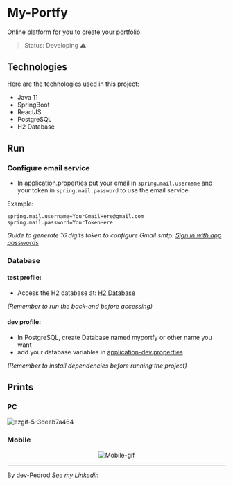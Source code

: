 # My-Portfy
Online platform for you to create your portfolio.

> Status: Developing ⚠️

## Technologies
Here are the technologies used in this project:
- Java 11
- SpringBoot
- ReactJS
- PostgreSQL
- H2 Database

## Run


### Configure email service

- In [application.properties](https://github.com/dev-Pedrod/My-Portfy/blob/master/myportfy-backend/src/main/resources/application.properties) put your email in `spring.mail.username` and your token in `spring.mail.password` to use the email service.

Example:
  ```
spring.mail.username=YourGmailHere@gmail.com
spring.mail.password=YourTokenHere
  ```
*Guide to generate 16 digits token to configure Gmail smtp:  [Sign in with app passwords](https://support.google.com/accounts/answer/185833)*

### Database
#### test profile:
- Access the H2 database at: [H2 Database](http://localhost:8080/h2-console/)

*(Remember to run the back-end before accessing)*

#### dev profile:
- In PostgreSQL, create Database named myportfy or other name you want
- add your database variables in [application-dev.properties](https://github.com/dev-Pedrod/My-Portfy/blob/master/myportfy-backend/src/main/resources/application-dev.properties)

*(Remember to install dependencies before running the project)*

## Prints

### PC
 ![ezgif-5-3deeb7a464](https://user-images.githubusercontent.com/86006066/168493066-f34d6b5f-c01d-4646-af21-2f6a1a4520a9.gif)

### Mobile
<p align="center">
 <img alt="Mobile-gif" src="https://user-images.githubusercontent.com/86006066/168493070-7d39ca0f-8413-4bfe-b78f-4b4537d37fee.gif">
</p>

---
By dev-Pedrod  [*See my Linkedin*](https://www.linkedin.com/in/pedrooliveiradev/)
